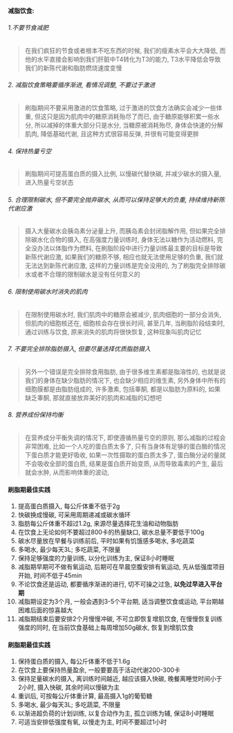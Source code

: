 #### 减脂饮食: 

###### 1.不要节食减肥

> 在我们疯狂的节食或者根本不吃东西的时候, 我们的瘦素水平会大大降低, 而他的水平直接会影响到我们肝脏中T4转化为T3的能力, T3水平降低会导致我们的新陈代谢和脂肪燃烧速度变慢 

###### 2. 减脂饮食策略要循序渐进, 看情况调整, 不要过于激进

> 刷脂期间不要采用激进的饮食策略, 过于激进的饮食方法确实会减少一些体重, 但这只是因为肌肉中的糖原消耗殆尽了而已, 由于糖原能够积累一些水分, 所以减掉的体重大部分只是水分, 当糖原被消耗殆尽, 身体会快速的分解肌肉, 降低基础代谢, 且这种方式很容易反弹, 并很有可能变得更胖

###### 4. 保持热量亏空
> 刷脂期间可提高蛋白质的摄入比例, 以慢碳代替快碳, 并减少碳水的摄入量, 进入热量亏空状态 

###### 5. 合理限制碳水, 但不要完全抛弃碳水, 从而可以保持足够大的负重, 持续维持新陈代谢应激
> 摄入大量碳水会胰岛素分泌量上升, 而胰岛素会封闭脂解作用, 但如果完全排除碳水化合物的摄入, 在高强度力量训练时, 身体无法以糖作为活动燃料, 完全没办法以体脂作为燃料, 在刷脂阶段中进行力量训练最主要的目标是导致新陈代谢应激, 如果我们的糖原不够, 相应也就无法使用足够的负重, 我们就无法达到新陈代谢应激, 这样的力量训练是完全没用的, 为了刷脂完全排除碳水或者不合理的限制碳水是没有任何意义的

###### 6. 限制使用碳水时消失的肌肉
> 在限制使用碳水时, 我们肌肉中的糖原会被减少, 肌肉细胞的一部分会消失, 但肌肉的细胞核还在, 细胞核会存在很长时间, 甚至几年, 当刷脂阶段结束时, 通过训练与饮食, 原来消失的肌肉将很快恢复, 这种现象叫肌肉记忆

###### 7. 不要完全排除脂肪摄入, 但要尽量选择优质脂肪摄入
> 另外一个错误是完全排除食用脂肪, 由于很多维生素都是脂溶性的, 也就是说我们的身体在缺少脂肪的情况下, 也会缺少相应的维生素, 另外身体中所有的细胞膜都是由脂肪组成的, 许多激素, 包括睾酮, 都是以脂肪为原料的, 如果缺乏睾酮, 那就直接放弃美好的肌肉和减脂的幻想吧

###### 8. 营养成份保持均衡
> 在营养成分平衡失调的情况下, 即使遵循热量亏空的原则, 那么减脂的过程会非常困难, 比如一个人吃的蛋白质太多了, 只有当身体有足够的蛋白酶的情况下蛋白质才能更好吸收, 如果一次性摄取的蛋白质太多了, 蛋白酶分泌的量就不会吸收全部的蛋白质, 结果是蛋白质开始变质, 从而导致毒素的产生, 最后就会水肿, 从而影响体重的波动,

#### 刷脂期最佳实践

1. 提高蛋白质摄入, 每公斤体重不低于2g
2. 快碳换成慢碳, 可采用周期递减或碳水循环
3. 脂肪每公斤体重不超过1.2g, 来源尽量选择花生油和动物脂肪
4. 在饮食上无论如何不要超过800卡的热量缺口, 碳水总量不要低于100g
5. 碳水尽量放在早餐与训练前后, 平时如果有饥饿感多喝水, 多吃蔬菜
6. 多喝水, 最少每天3L; 多吃蔬菜, 不限量
7. 保持足够强度的力量训练, 以分化训练为主, 保证8小时睡眠
8. 减脂期早期可不做有氧运动, 后期可在早晨空腹安排有氧运动, 先从低强度项目开始, 时间不低于45min
8. 不论饮食还是运动, 都要循序渐进的进行, 切不可操之过急, **以免过早进入平台期** 
9. 减脂期设定为3个月, 一般会遇到3-5个平台期, 适当调整饮食或运动, 平台期越困难后面的惊喜越大
10. 减脂期结束后要安排2个月慢慢冲碳, 不可立即恢复增肌饮食,  在慢慢恢复训练强度的同时, 在当前饮食基础上每周增加50g碳水, 恢复到增肌饮食

#### 刷脂期最佳实践

1. 保持蛋白质的摄入, 每公斤体重不低于1.6g
2. 在饮食上要保持热量盈余, 一般要要高于活动代谢200-300卡
3. 保持足量碳水的摄入, 离训练时间越近, 越应该摄入快碳, 晚餐离睡觉时间小于2小时, 摄入快碳, 其余时间以慢碳为主
4. 重训后, 可按每公斤体重计算, 最高摄入1g的葡萄糖
5. 多喝水, 最少每天3L; 多吃蔬菜, 不限量
6. 以渐进超负荷的计划训练, 以复合动作为主, 孤立训练为辅, 保证8小时睡眠
7. 可适当安排低强度有氧, 以慢走为主, 时间不要超过1小时


